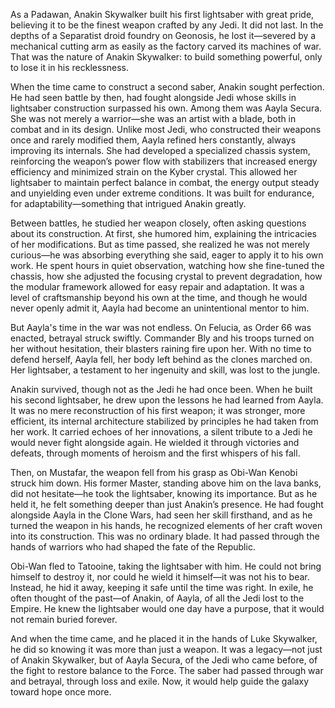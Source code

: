 As a Padawan, Anakin Skywalker built his first lightsaber with great pride, believing it to be the finest weapon crafted by any Jedi. It did not last. In the depths of a Separatist droid foundry on Geonosis, he lost it—severed by a mechanical cutting arm as easily as the factory carved its machines of war. That was the nature of Anakin Skywalker: to build something powerful, only to lose it in his recklessness.

When the time came to construct a second saber, Anakin sought perfection. He had seen battle by then, had fought alongside Jedi whose skills in lightsaber construction surpassed his own. Among them was Aayla Secura. She was not merely a warrior—she was an artist with a blade, both in combat and in its design. Unlike most Jedi, who constructed their weapons once and rarely modified them, Aayla refined hers constantly, always improving its internals. She had developed a specialized chassis system, reinforcing the weapon’s power flow with stabilizers that increased energy efficiency and minimized strain on the Kyber crystal. This allowed her lightsaber to maintain perfect balance in combat, the energy output steady and unyielding even under extreme conditions. It was built for endurance, for adaptability—something that intrigued Anakin greatly.

Between battles, he studied her weapon closely, often asking questions about its construction. At first, she humored him, explaining the intricacies of her modifications. But as time passed, she realized he was not merely curious—he was absorbing everything she said, eager to apply it to his own work. He spent hours in quiet observation, watching how she fine-tuned the chassis, how she adjusted the focusing crystal to prevent degradation, how the modular framework allowed for easy repair and adaptation. It was a level of craftsmanship beyond his own at the time, and though he would never openly admit it, Aayla had become an unintentional mentor to him.

But Aayla's time in the war was not endless. On Felucia, as Order 66 was enacted, betrayal struck swiftly. Commander Bly and his troops turned on her without hesitation, their blasters raining fire upon her. With no time to defend herself, Aayla fell, her body left behind as the clones marched on. Her lightsaber, a testament to her ingenuity and skill, was lost to the jungle.

Anakin survived, though not as the Jedi he had once been. When he built his second lightsaber, he drew upon the lessons he had learned from Aayla. It was no mere reconstruction of his first weapon; it was stronger, more efficient, its internal architecture stabilized by principles he had taken from her work. It carried echoes of her innovations, a silent tribute to a Jedi he would never fight alongside again. He wielded it through victories and defeats, through moments of heroism and the first whispers of his fall.

Then, on Mustafar, the weapon fell from his grasp as Obi-Wan Kenobi struck him down. His former Master, standing above him on the lava banks, did not hesitate—he took the lightsaber, knowing its importance. But as he held it, he felt something deeper than just Anakin’s presence. He had fought alongside Aayla in the Clone Wars, had seen her skill firsthand, and as he turned the weapon in his hands, he recognized elements of her craft woven into its construction. This was no ordinary blade. It had passed through the hands of warriors who had shaped the fate of the Republic.

Obi-Wan fled to Tatooine, taking the lightsaber with him. He could not bring himself to destroy it, nor could he wield it himself—it was not his to bear. Instead, he hid it away, keeping it safe until the time was right. In exile, he often thought of the past—of Anakin, of Aayla, of all the Jedi lost to the Empire. He knew the lightsaber would one day have a purpose, that it would not remain buried forever.

And when the time came, and he placed it in the hands of Luke Skywalker, he did so knowing it was more than just a weapon. It was a legacy—not just of Anakin Skywalker, but of Aayla Secura, of the Jedi who came before, of the fight to restore balance to the Force. The saber had passed through war and betrayal, through loss and exile. Now, it would help guide the galaxy toward hope once more.
